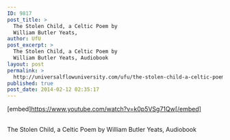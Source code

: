```yaml
---
ID: 9817
post_title: >
  The Stolen Child, a Celtic Poem by
  William Butler Yeats,
author: UfU
post_excerpt: >
  The Stolen Child, a Celtic Poem by
  William Butler Yeats, Audiobook
layout: post
permalink: >
  http://universalflowuniversity.com/ufu/the-stolen-child-a-celtic-poem-by-william-butler-yeats/
published: true
post_date: 2014-02-12 02:35:17
---
```

[embed]https://www.youtube.com/watch?v=k0p5VSg71Qw[/embed]</br></br>
<p>The Stolen Child, a Celtic Poem by William Butler Yeats, Audiobook </p>